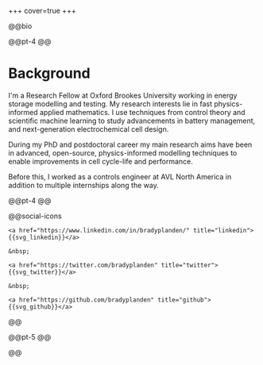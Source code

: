 +++
cover=true
+++

@@bio

@@pt-4 @@

# Background

I'm a Research Fellow at Oxford Brookes University working in energy storage modelling and testing. My research interests lie in fast physics-informed applied mathematics. I use techniques from control theory and scientific machine learning to study advancements in battery management, and next-generation electrochemical cell design. 

During my PhD and postdoctoral career my main research aims have been in advanced, open-source, physics-informed modelling techniques to enable improvements in cell cycle-life and performance. 

Before this, I worked as a controls engineer at AVL North America in addition to multiple internships along the way. 

@@pt-4 @@

@@social-icons
~~~
<a href="https://www.linkedin.com/in/bradyplanden/" title="linkedin">{{svg_linkedin}}</a>

&nbsp;

<a href="https://twitter.com/bradyplanden" title="twitter">{{svg_twitter}}</a>

&nbsp;

<a href="https://github.com/bradyplanden" title="github">{{svg_github}}</a>
~~~
@@

@@pt-5 @@

@@ <!-- end of bio div -->
